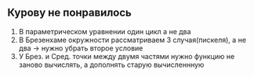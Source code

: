 ## Курову не понравилось

1. В параметрическом уравнении один цикл а не два
2. В Брезенхаме окружности рассматриваем 3 случая(пискеля), а не два -> нужно убрать второе условие
3. У Брез. и Сред. точки между двумя частями нужно функцию не заново вычислять, а дополнять старую вычисленнную